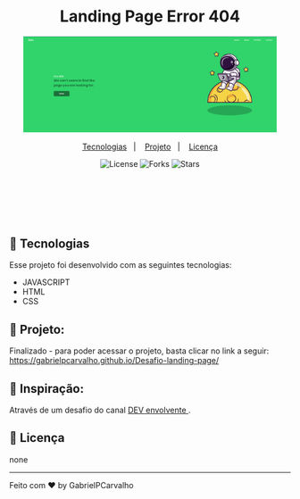 <h1 align="center">
  Landing Page Error 404
</h1>

<p align="center">
  <img src="./img/gifProject.gif" width="90%">
</p>

<p align="center">
  <a href="#-tecnologias">Tecnologias</a>&nbsp;&nbsp;&nbsp;|&nbsp;&nbsp;&nbsp;
  <a href="#-projeto">Projeto</a>&nbsp;&nbsp;&nbsp;|&nbsp;&nbsp;&nbsp;
  <a href="#memo-licença">Licença</a>
</p>

<p align="center">
 <img  src="https://img.shields.io/static/v1?label=license&message=MIT&color=161e2f&labelColor=107770" alt="License">
 
  <img src="https://img.shields.io/github/forks/GabrielPCarvalho/Desafio-landing-page?label=forks&message=MIT&color=161e2f&labelColor=107770" alt="Forks">

  <img src="https://img.shields.io/github/stars/GabrielPCarvalho/Desafio-landing-page?label=stars&message=MIT&color=161e2f&labelColor=107770" alt="Stars">
</p>

<p align="center">
  <img alt="" src=".github/logo-plane.svg" width="10%">
</p>

<br>

<p align="center">
  <img alt="" src=".github/preview-desktop.png" width="100%">
</p>

## 🚀 Tecnologias

Esse projeto foi desenvolvido com as seguintes tecnologias:
- JAVASCRIPT
- HTML
- CSS

## 🚧 Projeto:

Finalizado - para poder acessar o projeto, basta clicar no link a seguir: https://gabrielpcarvalho.github.io/Desafio-landing-page/

## 🎨 Inspiração:

Através de um desafio do canal [ DEV envolvente ](https://www.youtube.com/channel/UCHdeMKUsEdHYQo79So0kbTw).

## :memo: Licença

none

---

Feito com ♥ by GabrielPCarvalho

